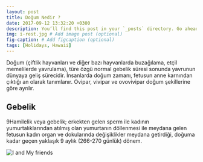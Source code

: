 ```yaml
---
layout: post
title: Doğum Nedir ?
date: 2017-09-12 13:32:20 +0300
description: You’ll find this post in your `_posts` directory. Go ahead and edit it and re-build the site to see your changes. # Add post description (optional)
img: i-rest.jpg # Add image post (optional)
fig-caption: # Add figcaption (optional)
tags: [Holidays, Hawaii]
---
```

Doğum (çiftlik hayvanları ve diğer bazı hayvanlarda buzağılama, etçil memelilerde yavrulama), türe özgü normal gebelik süresi sonunda yavrunun dünyaya geliş sürecidir. İnsanlarda doğum zamanı, fetusun anne karnından çıktığı an olarak tanımlanır. Ovipar, vivipar ve ovovivipar doğum şekillerine göre ayrılır.

## Gebelik
9Hamilelik veya gebelik; erkekten gelen sperm ile kadının yumurtalıklarından atılmış olan yumurtanın döllenmesi ile meydana gelen fetusun kadın organ ve dokularında değişiklikler meydana getirdiği, doğuma kadar geçen yaklaşık 9 aylık (266-270 günlük) dönem.

![I and My friends]({{site.baseurl}}/assets/img/we-in-rest.jpg)
